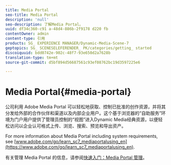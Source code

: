 ```yaml
---
title: Media Portal
seo-title: Media Portal
description: 'null'
seo-description: 了解Media Portal。
uuid: df34c360-c91 a-48d4-886b-2f9178 d220 fb
contentOwner: admin
content-type: 引用
products: SG_ EXPERIENCE MANAGER/Dynamic-Media-Scene-7
geptopics: SG_ SCENESELEFERENDER_ PK/categories/getting_ started
discoiquuid: bdd0742e-902c-48f7-93e650d2a7628b
translation-type: tm+mt
source-git-commit: d5bf894d56687561c93ef08762bc19d3597225e6

---
```



# Media Portal{#media-portal}

公司利用 Adobe Media Portal 可以轻松地获取、控制已批准的创作资源，并将其分发给外部的合作伙伴和渠道以及内部企业用户。这个基于浏览器的“自助服务”环境为门户用户提供了管理员控制的“视图”进入Dynamic Media经典资源，以便轻松访问以企业认可格式上传、浏览、搜索、预览和导出资产。

For more information about Media Portal including system requirements, see [www.adobe.com/go/learn_sc7_mediaportalusing_en](https://www.adobe.com/go/learn_sc7_mediaportalusing_en).

有关管理 Media Portal 的信息，请参阅[快速入门：Media Portal 管理](quick-start-media-portal-administration.md#quick_start_media_portal_administration)。
